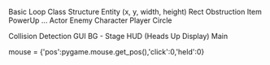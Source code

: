Basic Loop
Class Structure
  Entity (x, y, width, height)
    Rect
      Obstruction
      Item
        PowerUp
        ...
      Actor
        Enemy
        Character
        Player
    Circle

Collision Detection
GUI
  BG - Stage
  HUD (Heads Up Display)
Main

mouse = {'pos':pygame.mouse.get_pos(),'click':0,'held':0}
